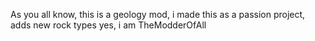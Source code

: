 As you all know, this is a geology mod, i made this as a passion project, adds new rock types
yes, i am TheModderOfAll
